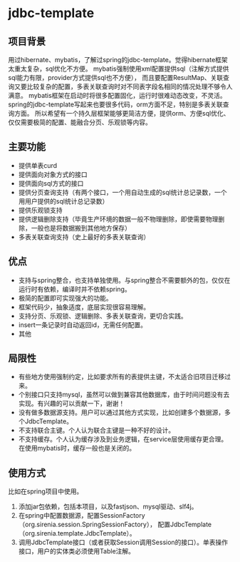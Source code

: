 # jdbc-template
## 项目背景
用过hibernate、mybatis，了解过spring的jdbc-template。觉得hibernate框架太重太复杂，sql优化不方便。
mybatis强制使用xml配置提供sql（注解方式提供sql能力有限，provider方式提供sql也不方便），
而且要配置ResultMap、关联查询又要比较复杂的配置，多表关联查询时对不同表字段名相同的情况处理不够令人满意。
mybatis框架在启动时将很多配置固化，运行时很难动态改变，不灵活。
spring的jdbc-template写起来也要很多代码，orm方面不足，特别是多表关联查询方面。
所以希望有一个持久层框架能够更简洁方便，提供orm、方便sql优化、仅仅需要极简的配置、能融合分页、乐观锁等内容。
## 主要功能
  * 提供单表curd
  * 提供面向对象方式的接口
  * 提供面向sql方式的接口
  * 提供分页查询支持（有两个接口，一个用自动生成的sql统计总记录数，一个用用户提供的sql统计总记录数）
  * 提供乐观锁支持
  * 提供逻辑删除支持（毕竟生产环境的数据一般不物理删除，即使需要物理删除，一般也是将数据搬到其他地方保存）
  * 多表关联查询支持（史上最好的多表关联查询）
## 优点
  * 支持与spring整合，也支持单独使用。与spring整合不需要额外的包，仅仅在运行时有依赖，编译时并不依赖spring。
  * 极简的配置即可实现强大的功能。
  * 框架代码少，抽象适度，底层实现很容易理解。
  * 支持分页、乐观锁、逻辑删除、多表关联查询，更切合实践。
  * insert一条记录时自动返回id，无需任何配置。
  * 其他
## 局限性
  * 有些地方使用强制约定，比如要求所有的表提供主键，不太适合旧项目迁移过来。
  * 个别接口只支持mysql，虽然可以做到兼容其他数据库，由于时间问题没有去实现。有兴趣的可以贡献一下，谢谢！
  * 没有做多数据源支持。用户可以通过其他方式实现，比如创建多个数据源，多个JdbcTemplate。
  * 不支持联合主键。个人认为联合主键是一种不好的设计。
  * 不支持缓存。个人认为缓存涉及到业务逻辑，在service层使用缓存更合理。在使用mybatis时，缓存一般也是关闭的。
## 使用方式
  比如在spring项目中使用。
  1. 添加jar包依赖，包括本项目，以及fastjson、mysql驱动、slf4j。
  2. 在spring中配置数据源，配置SessionFactory（org.sirenia.session.SpringSessionFactory），
  配置JdbcTemplate（org.sirenia.template.JdbcTemplate）。
  3. 调用JdbcTemplate接口（或者获取Session调用Session的接口）。单表操作接口，用户的实体类必须使用Table注解。
  
